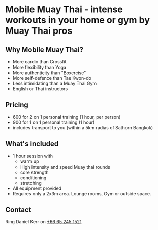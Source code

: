 # Mobile Muay Thai - intense workouts in your home or gym by Muay Thai pros

## Why Mobile Muay Thai?
- More cardio than Crossfit
- More flexibility than Yoga
- More authenticity than "Boxercise"
- More self-defence than Tae Kwon-do
- Less intimidating than a Muay Thai Gym
- English or Thai instructors

## Pricing

- 600 for 2 on 1 personal training (1 hour, per person)
- 900 for 1 on 1 personal training (1 hour)
- includes transport to you (within a 5km radias of Sathorn Bangkok)

## What's included
- 1 hour session with
   - warm up
   - High intensity and speed Muay thai rounds
   - core strength
   - conditioning
   - stretching
- All equipment provided
- Requires only a 2x3m area. Lounge rooms, Gym or outside space.

## Contact

Ring Daniel Kerr on [+66 65 245 1521](tel:+66-65-245-1521)
